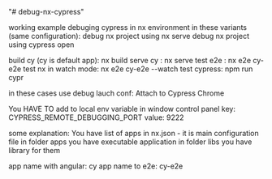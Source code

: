 "# debug-nx-cypress"

working example debuging cypress in nx environment
in these variants (same configuration):
debug nx project using nx serve
debug nx project using cypress open


build cy (cy is default app): nx build
serve cy : nx serve
test e2e : nx e2e cy-e2e
test nx in watch mode: nx e2e cy-e2e --watch
test cypress: npm run cypr

in these cases use debug lauch conf: Attach to Cypress Chrome

You HAVE TO add to local env variable in window control panel
key: CYPRESS_REMOTE_DEBUGGING_PORT
value: 9222

some explanation:
You have list of apps in nx.json - it is main configuration file
in folder apps you have executable application
in folder libs you have library for them

app name with angular: cy
app name to e2e: cy-e2e
